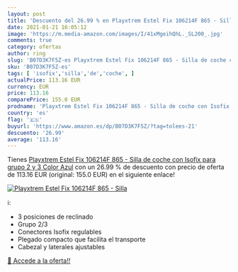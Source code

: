 ```yaml
---
layout: post
title: 'Descuento del 26.99 % en Playxtrem Estel Fix 106214F 865 - Silla '
date: 2021-01-21 16:05:12
image: 'https://m.media-amazon.com/images/I/41xMgeihQhL._SL200_.jpg'
comments: true
category: ofertas
author: ring
slug: 'B07D3K7F5Z-es Playxtrem Estel Fix 106214F 865 - Silla de coche con...'
sku: 'B07D3K7F5Z-es'
tags: [ 'isofix','silla','de','coche', ]
actualPrice: 113.16 EUR
currency: EUR
price: 113.16
comparePrice: 155.0 EUR
prodname: 'Playxtrem Estel Fix 106214F 865 - Silla de coche con Isofix para grupo 2 y 3  Color Azul'
country: 'es'
flag: '🇪🇸'
buyurl: 'https://www.amazon.es/dp/B07D3K7F5Z/?tag=tolees-21'
descuento: '26.99'
average: '113.16'
---
```


Tienes [Playxtrem Estel Fix 106214F 865 - Silla de coche con Isofix para grupo 2 y 3  Color Azul](https://www.amazon.es/dp/B07D3K7F5Z/?tag=tolees-21) con un 26.99 % de descuento con precio de oferta de 113.16 EUR (original: 155.0 EUR) en el siguiente enlace!

[![Playxtrem Estel Fix 106214F 865 - Silla ](https://m.media-amazon.com/images/I/41xMgeihQhL._SL200_.jpg)](https://www.amazon.es/dp/B07D3K7F5Z/?tag=tolees-21)

ℹ️:

- 3 posiciones de reclinado
- Grupo 2/3
- Conectores Isofix regulables
- Plegado compacto que facilita el transporte
- Cabezal y laterales ajustables

[🛒 Accede a la oferta!!](https://www.amazon.es/dp/B07D3K7F5Z/?tag=tolees-21)
